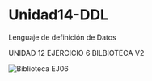 # Unidad14-DDL
Lenguaje de definición de Datos

UNIDAD 12 EJERCICIO 6 BILBIOTECA V2

![Biblioteca EJ06](https://user-images.githubusercontent.com/97692045/165299585-3de56ce0-2347-4bf5-860c-22702c29ab43.jpg)
